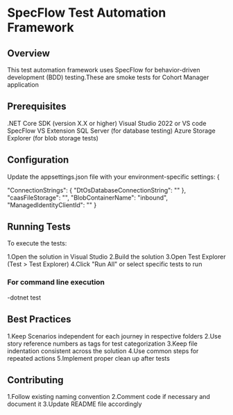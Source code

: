 # SpecFlow Test Automation Framework

## Overview
This test automation framework uses SpecFlow for behavior-driven development (BDD) testing.These are smoke tests for Cohort Manager application

## Prerequisites
.NET Core SDK (version X.X or higher)
Visual Studio 2022 or VS code
SpecFlow VS Extension
SQL Server (for database testing)
Azure Storage Explorer (for blob storage tests)

## Configuration
Update the appsettings.json file with your environment-specific settings:
 {

  "ConnectionStrings": {
      "DtOsDatabaseConnectionString": ""
    },
    "caasFileStorage": "",
    "BlobContainerName": "inbound",
    "ManagedIdentityClientId": ""
  }

## Running Tests
To execute the tests:

1.Open the solution in Visual Studio
2.Build the solution
3.Open Test Explorer (Test > Test Explorer)
4.Click "Run All" or select specific tests to run

### For command line execution

-dotnet test

## Best Practices
 1.Keep Scenarios independent for each journey in respective folders
 2.Use story reference numbers as tags for test categorization
 3.Keep file indentation consistent across the solution
 4.Use common steps for repeated actions
 5.Implement proper clean up after tests

## Contributing
 1.Follow existing naming convention
 2.Comment code if necessary and document it
 3.Update README file accordingly
